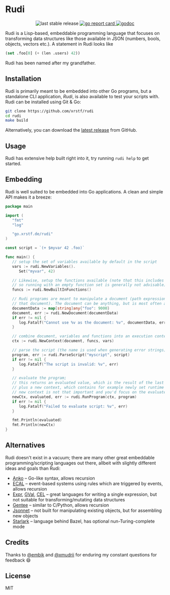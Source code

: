 # Rudi

<p align="center">
  <img src="https://img.shields.io/github/v/release/xrstf/rudi" alt="last stable release">

  <a href="https://goreportcard.com/report/go.xrstf.de/rudi">
    <img src="https://goreportcard.com/badge/go.xrstf.de/rudi" alt="go report card">
  </a>

  <a href="https://pkg.go.dev/go.xrstf.de/rudi">
    <img src="https://pkg.go.dev/badge/go.xrstf.de/rudi" alt="godoc">
  </a>
</p>

Rudi is a Lisp-based, embeddable programming language that focuses on transforming data structures
like those available in JSON (numbers, bools, objects, vectors etc.). A statement in Rudi looks like

```lisp
(set .foo[0] (+ (len .users) 42))
```

Rudi has been named after my grandfather.

## Installation

Rudi is primarily meant to be embedded into other Go programs, but a standalone CLI application,
_Rudi_, is also available to test your scripts with. Rudi can be installed using Git & Go:

```bash
git clone https://github.com/xrstf/rudi
cd rudi
make build
```

Alternatively, you can download the [latest release](https://github.com/xrstf/rudi/releases/latest)
from GitHub.

## Usage

Rudi has extensive help built right into it, try running `rudi help` to get started.

## Embedding

Rudi is well suited to be embedded into Go applications. A clean and simple API makes it a breeze:

```go
package main

import (
   "fmt"
   "log"

   "go.xrstf.de/rudi"
)

const script = `(+ $myvar 42 .foo)`

func main() {
   // setup the set of variables available by default in the script
   vars := rudi.NewVariables().
      Set("myvar", 42)

   // Likewise, setup the functions available (note that this includes functions like "if" and "and",
   // so running with an empty function set is generally not advisable).
   funcs := rudi.NewBuiltInFunctions()

   // Rudi programs are meant to manipulate a document (path expressions like ".foo" resolve within
   // that document). The document can be anything, but is most often a JSON object.
   documentData := map[string]any{"foo": 9000}
   document, err := rudi.NewDocument(documentData)
   if err != nil {
      log.Fatalf("Cannot use %v as the document: %v", documentData, err)
   }

   // combine document, variables and functions into an execution context
   ctx := rudi.NewContext(document, funcs, vars)

   // parse the script (the name is used when generating error strings)
   program, err := rudi.ParseScript("myscript", script)
   if err != nil {
      log.Fatalf("The script is invalid: %v", err)
   }

   // evaluate the program;
   // this returns an evaluated value, which is the result of the last expression that was evaluated,
   // plus a new context, which contains for example newly set runtime variables; in many cases the
   // new context is not that important and you'd focus on the evaluated value.
   newCtx, evaluated, err := rudi.RunProgram(ctx, program)
   if err != nil {
      log.Fatalf("Failed to evaluate script: %v", err)
   }

   fmt.Println(evaluated)
   fmt.Println(newCtx)
}
```

## Alternatives

Rudi doesn't exist in a vacuum; there are many other great embeddable programming/scripting languages
out there, allbeit with slightly different ideas and goals than Rudi:

* [Anko](https://github.com/mattn/anko) – Go-like syntax, allows recursion
* [ECAL](https://github.com/krotik/ecal) – event-based systems using rules which are triggered by
  events, allows recursion
* [Expr](https://github.com/antonmedv/expr), [GVal](https://github.com/PaesslerAG/gval),
  [CEL](https://github.com/google/cel-go) – great languages for writing a single expression, but not
  suitable for transforming/mutating data structures
* [Gentee](https://github.com/gentee/gentee) – similar to C/Python, allows recursion
* [Jsonnet](https://github.com/google/go-jsonnet) – not built for manipulating existing objects, but
  for assembling new objects
* [Starlark](https://github.com/google/starlark-go) – language behind Bazel, has optional
  nun-Turing-complete mode

## Credits

Thanks to [@embik](https://github.com/embik) and [@xmudrii](https://github.com/xmudrii) for enduring
my constant questions for feedback :smile:

## License

MIT
